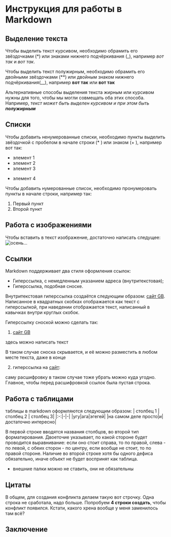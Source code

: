 # Инструкция для работы в Markdown

## Выделение текста

Чтобы выделить текст курсивом, необходимо обрамить его звёздочками (*) или знаками нижнего подчёркивания (_), например *вот так* и _вот так_.

Чтобы выделить текст полужирным, необходимо обрамить его двойными звёздочками (**) или двойным знаком нижнего подчёркивания(__), например **вот так** или __вот так__

Альтернативные способы выделения текста жирным или курсивом нужны для того, чтобы мы могли совмещать оба этих способа. Например, _текст может быть выделен курсивом и при этом быть **полужирным**_

## Списки
Чтобы добавить ненумерованные списки, необходимо пункты выделить звёздочкой с пробелом в начале строки (* ) или знаком (+ ), например вот так:
* элемент 1
* элемент 2
* элемент 3
+ элемент 4

Чтобы добавить нумерованные список, необходимо пронумеровать пункты в начале строки, например так:
1. Первый пункт
2. Второй пункт

## Работа с изображениями

Чтобы вставить в текст изображение, достаточно написать следущее:
![осень...](%D1%84%D0%BE%D1%82%D0%BA%D0%B0.JPG)

## Ссылки

Markdown поддерживает два стиля оформления ссылок:

* Гиперссылка, с немедленным указанием адреса (внутритекстовая);
* Гиперссылка, подобная сноске.

Внутритекстовая гиперссылка создаётся следующим образом: [сайт GB](https://gb.ru/ "Geek Brains"). Написанное в квадратных скобках отображается как текст с гиперссылкой, при наведении отображается текст, написанный в кавычках внутри круглых скобок.

Гиперссылку сноской можно сделать так:
1. [сайт GB][1]

здесь можно написать текст

В таком случае сноска скрывается, и её можно разместить в любом месте текста, даже в конце

2. гиперссылка на [сайт]:

саму расшифровку в таком случае тоже убрать можно куда угодно. Главное, чтобы перед расшифровкой ссылок была пустая строка.

[1]: https://gb.ru/ "подсказка"
[сайт]: https://gb.ru/ "опять же подсказка"


## Работа с таблицами

таблицы в markdown оформляются следующим образом:
| столбец 1 | столбец 2 | столбец 3|
|:-:|-|-|
|угу|ага|эгегей|
|на самом деле просто|и|достаточно интересно|

В первой строке вводятся названия столбцов, во второй тип форматирования. Двоеточие указывает, по какой стороне будет проводится выравнивание: если оно стоит справа, то по правой, слева - по левой, с обеих сторон - по центру, если вообще не стоит, то по правой стороне. Наличие во второй строке хотя бы одного дефиса обязательно, иначе объект не будет воспринят как таблица.

* внешние палки можно не ставить, они не обязательны

## Цитаты

В общем, для создания конфликта делаем такую вот строчку. Одна строка не сработала, надо больше. Попробуем **4 строки создать**, чтобы конфликт появился. Кстати, какого хрена вообще у меня заменилось там всё? 

## Заключение